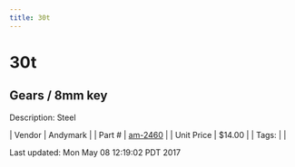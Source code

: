 ```yaml
---
title: 30t
---
```


# 30t
## Gears / 8mm key
Description: 	Steel 

| Vendor | Andymark | 
| Part # | [am-2460](http://www.andymark.com/product-p/am-2460.htm) | 
| Unit Price | $14.00 | 
| Tags: |  | 

Last updated: Mon May 08 12:19:02 PDT 2017